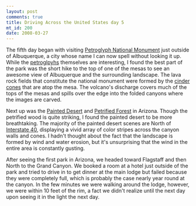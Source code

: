 ```yaml
--- 
layout: post
comments: true
title: Driving Across the United States day 5
mt_id: 200
date: 2008-03-27
---
```

The fifth day began with visiting [Petroglyph National Monument](http://en.wikipedia.org/wiki/Petroglyph_National_Monument) just outside of Albuquerque, a city whose name I can now spell without looking it up.  While the [petroglpyhs](http://en.wikipedia.org/wiki/Petroglyph) themselves are interesting, I found the best part of the park was the short hike to the top of one of the mesas to see an awesome view of Albuquerque and the surrounding landscape.  The lava rock fields that constitute the national monument were formed by the [cinder cones](http://en.wikipedia.org/wiki/Cinder_cone) that are atop the mesa.  The volcano's discharge covers much of the tops of the mesas and spills over the edge into the folded canyons where the images are carved.

Next up was the [Painted Desert](http://en.wikipedia.org/wiki/Painted_Desert%2C_Arizona) and [Petrified Forest](http://en.wikipedia.org/wiki/Petrified_Forest_National_Park) in Arizona.  Though the petrified wood is quite striking, I found the painted desert to be more breathtaking.  The majority of the painted desert scenes are North of [Interstate 40](http://en.wikipedia.org/wiki/Interstate_40), displaying a vivid array of color stripes across the canyon walls and cones.  I hadn't thought about the fact that the landscape is formed by wind and water erosion, but it's unsurprising that the wind in the entire area is constantly gusting.

After seeing the first park in Arizona, we headed toward Flagstaff and then North to the Grand Canyon.  We booked a room at a hotel just outside of the park and tried to drive in to get dinner at the main lodge but failed because they were completely full, which is probably the case nearly year round at the canyon.  In the few minutes we were walking around the lodge, however, we were within 10 feet of the rim, a fact we didn't realize until the next day upon seeing it in the light the next day.
